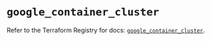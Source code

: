 # `google_container_cluster`

Refer to the Terraform Registry for docs: [`google_container_cluster`](https://registry.terraform.io/providers/hashicorp/google/6.49.0/docs/resources/container_cluster).
